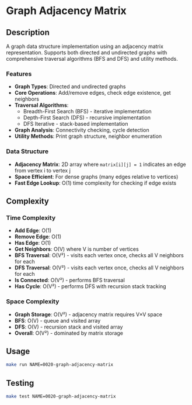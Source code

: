 # Graph Adjacency Matrix

## Description

A graph data structure implementation using an adjacency matrix representation. Supports both directed and undirected graphs with comprehensive traversal algorithms (BFS and DFS) and utility methods.

### Features

- **Graph Types**: Directed and undirected graphs
- **Core Operations**: Add/remove edges, check edge existence, get neighbors
- **Traversal Algorithms**:
  - Breadth-First Search (BFS) - iterative implementation
  - Depth-First Search (DFS) - recursive implementation
  - DFS Iterative - stack-based implementation
- **Graph Analysis**: Connectivity checking, cycle detection
- **Utility Methods**: Print graph structure, neighbor enumeration

### Data Structure

- **Adjacency Matrix**: 2D array where `matrix[i][j] = 1` indicates an edge from vertex i to vertex j
- **Space Efficient**: For dense graphs (many edges relative to vertices)
- **Fast Edge Lookup**: O(1) time complexity for checking if edge exists

## Complexity

### Time Complexity

- **Add Edge**: O(1)
- **Remove Edge**: O(1)
- **Has Edge**: O(1)
- **Get Neighbors**: O(V) where V is number of vertices
- **BFS Traversal**: O(V²) - visits each vertex once, checks all V neighbors for each
- **DFS Traversal**: O(V²) - visits each vertex once, checks all V neighbors for each
- **Is Connected**: O(V²) - performs BFS traversal
- **Has Cycle**: O(V²) - performs DFS with recursion stack tracking

### Space Complexity

- **Graph Storage**: O(V²) - adjacency matrix requires V×V space
- **BFS**: O(V) - queue and visited array
- **DFS**: O(V) - recursion stack and visited array
- **Overall**: O(V²) - dominated by matrix storage

## Usage

```bash
make run NAME=0020-graph-adjacency-matrix
```

## Testing

```bash
make test NAME=0020-graph-adjacency-matrix
```
